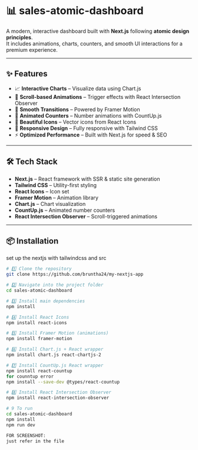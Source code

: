 # 📊 sales-atomic-dashboard

A modern, interactive dashboard built with **Next.js** following **atomic design principles**.  
It includes animations, charts, counters, and smooth UI interactions for a premium experience.

---

## ✨ Features

- 📈 **Interactive Charts** – Visualize data using Chart.js
- 🎯 **Scroll-based Animations** – Trigger effects with React Intersection Observer
- 💫 **Smooth Transitions** – Powered by Framer Motion
- 🔢 **Animated Counters** – Number animations with CountUp.js
- 🎨 **Beautiful Icons** – Vector icons from React Icons
- 📱 **Responsive Design** – Fully responsive with Tailwind CSS
- ⚡ **Optimized Performance** – Built with Next.js for speed & SEO

---

## 🛠 Tech Stack

- **Next.js** – React framework with SSR & static site generation
- **Tailwind CSS** – Utility-first styling
- **React Icons** – Icon set
- **Framer Motion** – Animation library
- **Chart.js** – Chart visualization
- **CountUp.js** – Animated number counters
- **React Intersection Observer** – Scroll-triggered animations

---

## 📦 Installation
set up the nextjs with tailwindcss and src
```bash
# 1️⃣ Clone the repository
git clone https://github.com/bruntha24/my-nextjs-app

# 2️⃣ Navigate into the project folder
cd sales-atomic-dashboard

# 3️⃣ Install main dependencies
npm install

# 4️⃣ Install React Icons
npm install react-icons

# 5️⃣ Install Framer Motion (animations)
npm install framer-motion

# 6️⃣ Install Chart.js + React wrapper
npm install chart.js react-chartjs-2

# 7️⃣ Install CountUp.js React wrapper
npm install react-countup
for counntup error
npm install --save-dev @types/react-countup

# 8️⃣ Install React Intersection Observer
npm install react-intersection-observer

# 9 To run
cd sales-atomic-dashboard
npm install
npm run dev

FOR SCREENSHOT:
just refer in the file



